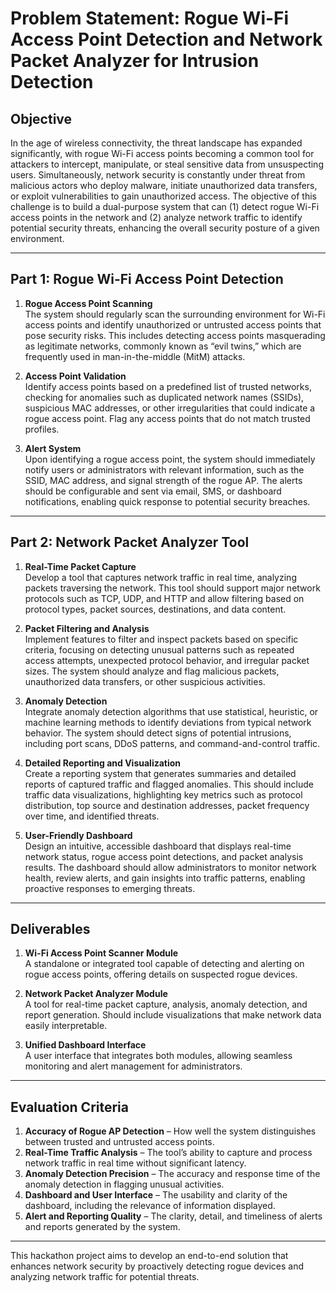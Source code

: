 # Problem Statement: Rogue Wi-Fi Access Point Detection and Network Packet Analyzer for Intrusion Detection

## Objective
In the age of wireless connectivity, the threat landscape has expanded significantly, with rogue Wi-Fi access points becoming a common tool for attackers to intercept, manipulate, or steal sensitive data from unsuspecting users. Simultaneously, network security is constantly under threat from malicious actors who deploy malware, initiate unauthorized data transfers, or exploit vulnerabilities to gain unauthorized access. The objective of this challenge is to build a dual-purpose system that can (1) detect rogue Wi-Fi access points in the network and (2) analyze network traffic to identify potential security threats, enhancing the overall security posture of a given environment.

---

## Part 1: Rogue Wi-Fi Access Point Detection
1. **Rogue Access Point Scanning**  
   The system should regularly scan the surrounding environment for Wi-Fi access points and identify unauthorized or untrusted access points that pose security risks. This includes detecting access points masquerading as legitimate networks, commonly known as “evil twins,” which are frequently used in man-in-the-middle (MitM) attacks.

2. **Access Point Validation**  
   Identify access points based on a predefined list of trusted networks, checking for anomalies such as duplicated network names (SSIDs), suspicious MAC addresses, or other irregularities that could indicate a rogue access point. Flag any access points that do not match trusted profiles.

3. **Alert System**  
   Upon identifying a rogue access point, the system should immediately notify users or administrators with relevant information, such as the SSID, MAC address, and signal strength of the rogue AP. The alerts should be configurable and sent via email, SMS, or dashboard notifications, enabling quick response to potential security breaches.

---

## Part 2: Network Packet Analyzer Tool
1. **Real-Time Packet Capture**  
   Develop a tool that captures network traffic in real time, analyzing packets traversing the network. This tool should support major network protocols such as TCP, UDP, and HTTP and allow filtering based on protocol types, packet sources, destinations, and data content.

2. **Packet Filtering and Analysis**  
   Implement features to filter and inspect packets based on specific criteria, focusing on detecting unusual patterns such as repeated access attempts, unexpected protocol behavior, and irregular packet sizes. The system should analyze and flag malicious packets, unauthorized data transfers, or other suspicious activities.

3. **Anomaly Detection**  
   Integrate anomaly detection algorithms that use statistical, heuristic, or machine learning methods to identify deviations from typical network behavior. The system should detect signs of potential intrusions, including port scans, DDoS patterns, and command-and-control traffic.

4. **Detailed Reporting and Visualization**  
   Create a reporting system that generates summaries and detailed reports of captured traffic and flagged anomalies. This should include traffic data visualizations, highlighting key metrics such as protocol distribution, top source and destination addresses, packet frequency over time, and identified threats.

5. **User-Friendly Dashboard**  
   Design an intuitive, accessible dashboard that displays real-time network status, rogue access point detections, and packet analysis results. The dashboard should allow administrators to monitor network health, review alerts, and gain insights into traffic patterns, enabling proactive responses to emerging threats.

---

## Deliverables
1. **Wi-Fi Access Point Scanner Module**  
   A standalone or integrated tool capable of detecting and alerting on rogue access points, offering details on suspected rogue devices.

2. **Network Packet Analyzer Module**  
   A tool for real-time packet capture, analysis, anomaly detection, and report generation. Should include visualizations that make network data easily interpretable.

3. **Unified Dashboard Interface**  
   A user interface that integrates both modules, allowing seamless monitoring and alert management for administrators.

---

## Evaluation Criteria
1. **Accuracy of Rogue AP Detection** – How well the system distinguishes between trusted and untrusted access points.
2. **Real-Time Traffic Analysis** – The tool’s ability to capture and process network traffic in real time without significant latency.
3. **Anomaly Detection Precision** – The accuracy and response time of the anomaly detection in flagging unusual activities.
4. **Dashboard and User Interface** – The usability and clarity of the dashboard, including the relevance of information displayed.
5. **Alert and Reporting Quality** – The clarity, detail, and timeliness of alerts and reports generated by the system.

---

This hackathon project aims to develop an end-to-end solution that enhances network security by proactively detecting rogue devices and analyzing network traffic for potential threats.
